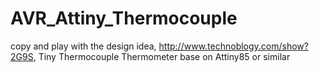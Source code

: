 # AVR_Attiny_Thermocouple
copy and play with the design idea, http://www.technoblogy.com/show?2G9S, Tiny Thermocouple Thermometer base on Attiny85 or similar
